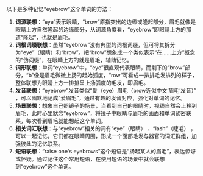 以下是多种记忆“eyebrow”这个单词的方法：
1. **词源联想**：“eye”表示眼睛，“brow”原指突出的边缘或隆起部分，眉毛就像是眼睛上方自然隆起的边缘部分，从词源角度看，“eyebrow”即眼睛上方的那道“隆起”，也就是眉毛。
2. **词根词缀联想**：虽然“eyebrow”没有典型的词根词缀，但可将其拆分为“eye”（眼睛）和“brow”。把“brow”想象成一个类似表示“在……上方”概念的“伪词缀”，在眼睛上方的就是眉毛，辅助记忆。
3. **词形联想**：单词“eyebrow”中，“eye”很直观代表眼睛，而剩下的“brow”部分，“b”像是眉毛微微上扬的起始弧度，“row”可看成一排排毛发排列的样子，整体联想为眼睛上方一排排呈上扬弧度的毛发，即眉毛。
4. **发音联想**：“eyebrow”发音类似“爱（eye）眉毛（brow近似中文‘眉毛’发音）” ，可以幽默地记成“爱眉毛”，通过有趣的发音对应，强化对单词的记忆。
5. **场景联想**：想象自己照镜子的场景，当看到自己的眼睛时，视线自然会上移到眉毛，此时心里默念“eyebrow”，将镜子中眼睛与眉毛的画面和单词紧密联系，每次看到眉毛就能想起这个单词。
6. **相关词汇联想**：与“eyebrow”相关的词有“eye”（眼睛） 、“lash”（睫毛） ，可以一起记忆。它们都在眼睛周围，形成一个面部毛发与器官的词汇群组，加强彼此的记忆联系。 
7. **短语联想**：“raise one's eyebrows”这个短语是“扬起某人的眉毛”，表达惊讶或怀疑。通过记住这个常用短语，在使用短语的场景中就会联想到“eyebrow”这个单词。 